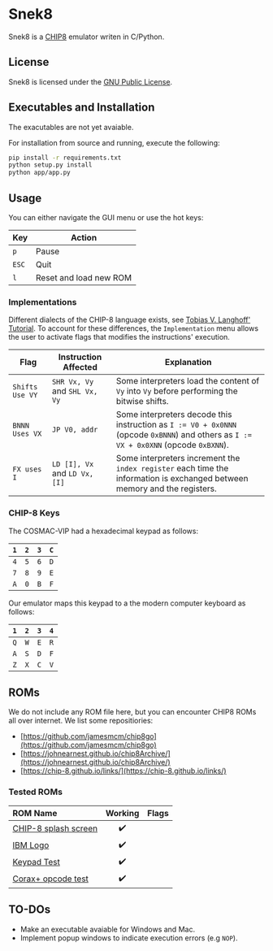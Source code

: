 # Snek8
Snek8 is a [CHIP8](https://en.wikipedia.org/wiki/CHIP-8) emulator writen in C/Python.

## License
Snek8 is licensed under the [GNU Public License](https://www.gnu.org/licenses/gpl-3.0.en.html).

## Executables and Installation
The exacutables are not yet avaiable.

For installation from source and running, execute the following:

```bash
pip install -r requirements.txt
python setup.py install
python app/app.py
```
## Usage
You can either navigate the GUI menu or use the hot keys:

| Key     |                  Action|
|---------|------------------------|
| `p`     | Pause                  |
| `ESC`   | Quit                   |
| `l`     | Reset and load new ROM | 

### Implementations
Different dialects of the CHIP-8 language exists, see [Tobias V. Langhoff' Tutorial](https://tobiasvl.github.io/blog/write-a-chip-8-emulator/). To account for these differences, the `Implementation` menu allows the user to activate flags that modifies the instructions' execution.

| Flag | Instruction Affected | Explanation |
|------|----------------------|-------------|
| `Shifts Use VY` | `SHR Vx, Vy` and `SHL Vx, Vy` | Some interpreters load the content of `Vy` into `Vy` before performing the bitwise shifts.|
| `BNNN Uses VX`  | `JP V0, addr` | Some interpreters decode this instruction as `I := V0 + 0x0NNN` (opcode `0xBNNN`) and others as `I := VX + 0x0XNN` (opcode `0xBXNN`).|
| `FX uses I` | `LD [I], Vx` and `LD Vx, [I]` | Some interpreters increment the `index register` each time the information is exchanged between memory and the registers.|

### CHIP-8 Keys

The COSMAC-VIP had a hexadecimal keypad as follows:

| `1` | `2` | `3` | `C` |
|-----|-----|-----|-----|
| `4` | `5` | `6` | `D` |
| `7` | `8` | `9` | `E` |
| `A` | `0` | `B` | `F` |

Our emulator maps this keypad to a the modern computer keyboard as follows:

| `1` | `2` | `3` | `4` |
|-----|-----|-----|-----|
| `Q` | `W` | `E` | `R` |
| `A` | `S` | `D` | `F` |
| `Z` | `X` | `C` | `V` |


## ROMs
We do not include any ROM file here, but you can encounter CHIP8 ROMs all over internet. We list some repositiories:

- [https://github.com/jamesmcm/chip8go](https://github.com/jamesmcm/chip8go)
- [https://johnearnest.github.io/chip8Archive/](https://johnearnest.github.io/chip8Archive/)
- [https://chip-8.github.io/links/](https://chip-8.github.io/links/)

### Tested ROMs

| ROM Name                                                                                          |      Working       |     Flags     |
|:--------------------------------------------------------------------------------------------------|:------------------:|:-------------:|
|[CHIP-8 splash screen](https://github.com/Timendus/chip8-test-suite/raw/main/bin/1-chip8-logo.ch8)| :heavy_check_mark: | |
|[IBM Logo](https://github.com/kripod/chip8-roms/blob/master/programs/IBM%20Logo.ch8)| :heavy_check_mark: |  |
|[Keypad Test](https://github.com/kripod/chip8-roms/blob/master/programs/Keypad%20Test%20%5BHap%2C%202006%5D.ch8)| :heavy_check_mark: |               |
|[Corax+ opcode test](https://github.com/Timendus/chip8-test-suite/raw/main/bin/3-corax+.ch8)| :heavy_check_mark: | |

## TO-DOs
 - Make an executable avaiable for Windows and Mac.
 - Implement popup windows to indicate execution errors (e.g `NOP`).
